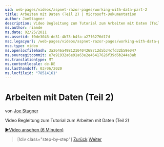 ```yaml
---
uid: web-pages/videos/aspnet-razor-pages/working-with-data-part-2
title: Arbeiten mit Daten (Teil 2) | Microsoft-Dokumentation
author: JoeStagner
description: Video Begleitung zum Tutorial zum Arbeiten mit Daten (Teil 2)
ms.author: riande
ms.date: 02/25/2011
ms.assetid: f0de3048-de31-4b73-b4fa-a27f6276d17d
msc.legacyurl: /web-pages/videos/aspnet-razor-pages/working-with-data-part-2
msc.type: video
ms.openlocfilehash: 3a2646a4981210404268712d5b34cfd32b59e047
ms.sourcegitcommit: e7e91932a6e91a63e2e46417626f39d6b244a3ab
ms.translationtype: MT
ms.contentlocale: de-DE
ms.lasthandoff: 03/06/2020
ms.locfileid: "78514161"
---
```

# <a name="working-with-data-part-2"></a>Arbeiten mit Daten (Teil 2)

von [Joe Stagner](https://github.com/JoeStagner)

Video Begleitung zum Tutorial zum Arbeiten mit Daten (Teil 2)

[&#9654;Video ansehen (6 Minuten)](https://channel9.msdn.com/Blogs/ASP-NET-Site-Videos/working-with-data-(part-2))

> [!div class="step-by-step"]
> [Zurück](working-with-data-part-1.md)
> [Weiter](displaying-data-in-a-grid.md)
